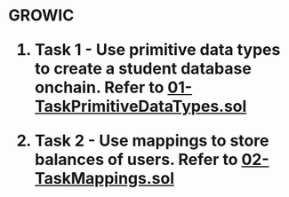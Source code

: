 <h1>GROWIC </h>

1. Task 1 - Use primitive data types to create a student database onchain.
   Refer to [01-TaskPrimitiveDataTypes.sol](https://google.com)

2. Task 2 - Use mappings to store balances of users.
   Refer to [02-TaskMappings.sol](https://google.com)
